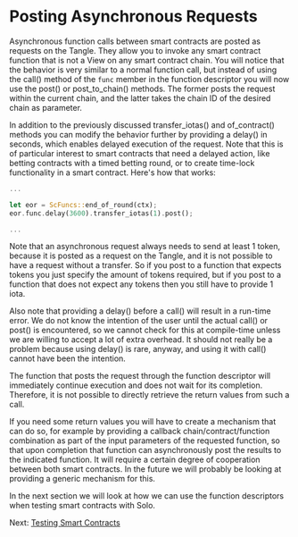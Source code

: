 # Posting Asynchronous Requests

Asynchronous function calls between smart contracts are posted as requests on the Tangle.
They allow you to invoke any smart contract function that is not a View on any smart
contract chain. You will notice that the behavior is very similar to a normal function
call, but instead of using the call() method of the `func` member in the function
descriptor you will now use the post() or post_to_chain() methods. The former posts the
request within the current chain, and the latter takes the chain ID of the desired chain
as parameter.

In addition to the previously discussed transfer_iotas() and of_contract() methods you
can modify the behavior further by providing a delay() in seconds, which enables delayed
execution of the request. Note that this is of particular interest to smart contracts that
need a delayed action, like betting contracts with a timed betting round, or to create
time-lock functionality in a smart contract. Here's how that works:

```rust
...

let eor = ScFuncs::end_of_round(ctx);
eor.func.delay(3600).transfer_iotas(1).post();

...
```

Note that an asynchronous request always needs to send at least 1 token, because it is
posted as a request on the Tangle, and it is not possible to have a request without a
transfer. So if you post to a function that expects tokens you just specify the amount of
tokens required, but if you post to a function that does not expect any tokens then you
still have to provide 1 iota.

Also note that providing a delay() before a call() will result in a run-time error. We do
not know the intention of the user until the actual call() or post() is encountered, so we
cannot check for this at compile-time unless we are willing to accept a lot of extra
overhead. It should not really be a problem because using delay() is rare, anyway, and
using it with call() cannot have been the intention.

The function that posts the request through the function descriptor will immediately
continue execution and does not wait for its completion. Therefore, it is not possible to
directly retrieve the return values from such a call.

If you need some return values you will have to create a mechanism that can do so, for
example by providing a callback chain/contract/function combination as part of the input
parameters of the requested function, so that upon completion that function can
asynchronously post the results to the indicated function. It will require a certain
degree of cooperation between both smart contracts. In the future we will probably be
looking at providing a generic mechanism for this.

In the next section we will look at how we can use the function descriptors when testing
smart contracts with Solo.

Next: [Testing Smart Contracts](test.md)


